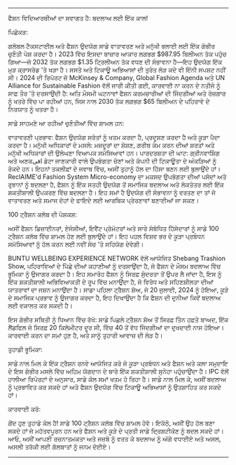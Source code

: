 ---

ਫੈਸ਼ਨ ਵਿਦਿਆਰਥੀਆਂ ਦਾ ਸਵਾਗਤ ਹੈ: ਬਦਲਾਅ ਲਈ ਇੱਕ ਕਾਲ!

ਪਿਛੋਕੜ:

ਗਲੋਬਲ ਟੈਕਸਟਾਈਲ ਅਤੇ ਫੈਸ਼ਨ ਉਦਯੋਗ ਸਾਡੇ ਵਾਤਾਵਰਣ ਅਤੇ ਮਨੁੱਖੀ ਭਲਾਈ ਲਈ ਇੱਕ ਗੰਭੀਰ ਚੁਣੌਤੀ ਪੇਸ਼ ਕਰਦਾ ਹੈ। 2023 ਵਿੱਚ ਇਸਦਾ ਬਾਜ਼ਾਰ ਆਕਾਰ ਲਗਭਗ $987.95 ਬਿਲੀਅਨ ਤੱਕ ਪਹੁੰਚ ਗਿਆ—ਜੋ 2032 ਤੱਕ ਲਗਭਗ $1.35 ਟ੍ਰਿਲੀਅਨ ਤੱਕ ਵਧਣ ਦੀ ਸੰਭਾਵਨਾ ਹੈ—ਇਹ ਉਦਯੋਗ ਇੱਕ ਮੁੜ ਕ੍ਰਾਸਰੋਡ 'ਤੇ ਖੜਾ ਹੈ। ਸਸਤੇ ਅਤੇ ਟਿਕਾਊ ਅਭਿਆਸਾਂ ਦੀ ਤੁਰੰਤ ਲੋੜ ਕਦੇ ਵੀ ਇੰਨੀ ਸਪਸ਼ਟ ਨਹੀਂ ਸੀ। 2024 ਦੀ ਰਿਪੋਰਟ ਜੋ McKinsey & Company, Global Fashion Agenda ਅਤੇ UN Alliance for Sustainable Fashion ਵੱਲੋਂ ਜਾਰੀ ਕੀਤੀ ਗਈ, ਕਾਰਵਾਈ ਨਾ ਕਰਨ ਦੇ ਨਤੀਜੇ ਨੂੰ ਸਾਫ਼ ਤੌਰ 'ਤੇ ਦਰਸਾਉਂਦੀ ਹੈ: ਅਤਿ ਮੌਸਮੀ ਘਟਨਾਵਾਂ ਫੈਸ਼ਨ ਕਰਮਚਾਰੀਆਂ ਦੀ ਜਿੰਦਗੀਆਂ ਅਤੇ ਰੋਜ਼ਗਾਰ ਨੂੰ ਖਤਰੇ ਵਿੱਚ ਪਾ ਰਹੀਆਂ ਹਨ, ਜਿਸ ਨਾਲ 2030 ਤੱਕ ਲਗਭਗ $65 ਬਿਲੀਅਨ ਦੇ ਪਹਿਰਾਵੇ ਦੇ ਨਿਰਯਾਤ ਨੂੰ ਖਤਰਾ ਹੈ।

ਸਾਡੇ ਸਾਹਮਣੇ ਆ ਰਹੀਆਂ ਚੁਣੌਤੀਆਂ ਵਿੱਚ ਸ਼ਾਮਲ ਹਨ:

ਵਾਤਾਵਰਣੀ ਪ੍ਰਭਾਵ: ਫੈਸ਼ਨ ਉਦਯੋਗ ਸਰੋਤਾਂ ਨੂੰ ਖਤਮ ਕਰਦਾ ਹੈ, ਪ੍ਰਦੂਸ਼ਣ ਕਰਦਾ ਹੈ ਅਤੇ ਕੂੜਾ ਪੈਦਾ ਕਰਦਾ ਹੈ।
ਮਨੁੱਖੀ ਅਧਿਕਾਰਾਂ ਦੇ ਮਸਲੇ: ਮਜ਼ਦੂਰਾਂ ਦਾ ਸ਼ੋਸ਼ਣ, ਗਰੀਬ ਕੰਮ ਕਰਨ ਦੀਆਂ ਸ਼ਰਤਾਂ ਅਤੇ ਮਨੁੱਖੀ ਅਧਿਕਾਰਾਂ ਦੀ ਉਲੰਘਣਾ ਵਿਆਪਕ ਸਮੱਸਿਆਵਾਂ ਹਨ।
ਪਾਰਦਰਸ਼ਤਾ ਦੀ ਘਾਟ: ਗ੍ਰੀਨਵਾਸ਼ਿੰਗ ਅਤੇ ਅਣਕافی ਡੇਟਾ ਜਾਣਕਾਰੀ ਵਾਲੇ ਉਪਭੋਗਤਾ ਚੋਣਾਂ ਅਤੇ ਕੰਪਨੀ ਦੀ ਟਿਕਾਊਤਾ ਦੇ ਅੰਕੜਿਆਂ ਨੂੰ ਰੋਕਦੇ ਹਨ।
ਇਹਨਾਂ ਤਕਲੀਫ਼ਾਂ ਦੇ ਜਵਾਬ ਵਿੱਚ, ਅਸੀਂ ਤੁਹਾਨੂੰ ਹੱਲ ਦਾ ਹਿੱਸਾ ਬਣਨ ਲਈ ਬੁਲਾਉਂਦੇ ਹਾਂ। ReclAIME'd Fashion System Micro-economy ਦਾ ਮਕਸਦ ਉਪਭੋਗਤਾ ਦੀਆਂ ਪਸੰਦਾਂ ਅਤੇ ਰੁਝਾਨਾਂ ਨੂੰ ਬਦਲਣਾ ਹੈ, ਫੈਸ਼ਨ ਨੂੰ ਇੱਕ ਸਤਹੀ ਉਦਯੋਗ ਤੋਂ ਸਮਾਜਿਕ ਬਦਲਾਅ ਅਤੇ ਲੋਕਤੰਤਰ ਲਈ ਇੱਕ ਸ਼ਕਤੀਸ਼ਾਲੀ ਉਪਕਰਣ ਵਿੱਚ ਬਦਲਣਾ ਹੈ। ਇਹ ਸਮਾਂ ਹੈ ਉਦਯੋਗ ਦੀ ਸੰਭਾਵਨਾ ਨੂੰ ਵਰਤਣ ਦਾ ਤਾਂ ਜੋ ਵਾਤਾਵਰਣ ਅਤੇ ਸਮਾਜ ਦੋਹਾਂ ਦੇ ਫਾਇਦੇ ਲਈ ਆਰਥਿਕ ਪ੍ਰੇਰਣਾਵਾਂ ਬਣਾਈਆਂ ਜਾ ਸਕਣ।

100 ਟ੍ਰੈਸ਼ਨ ਕਲੱਬ ਦੀ ਪੇਸ਼ਕਸ਼:

ਅਸੀਂ ਫੈਸ਼ਨ ਡਿਜ਼ਾਈਨਰਾਂ, ਏਜੰਸੀਆਂ, ਇਵੈਂਟ ਪ੍ਰੋਮੋਟਰਾਂ ਅਤੇ ਸਾਰੇ ਸੰਬੰਧਿਤ ਹਿੱਸੇਦਾਰਾਂ ਨੂੰ ਸਾਡੇ 100 ਟ੍ਰੈਸ਼ਨ ਕਲੱਬ ਵਿੱਚ ਸ਼ਾਮਲ ਹੋਣ ਲਈ ਬੁਲਾਉਂਦੇ ਹਾਂ। ਇਹ ਪਹਲ ਵਿਸ਼ਵ ਭਰ ਦੇ ਕੂੜਾ ਪ੍ਰਬੰਧਨ ਸਮੱਸਿਆਵਾਂ ਨੂੰ ਹੱਲ ਕਰਨ ਲਈ ਨਵੀਂ ਸੋਚ 'ਤੇ ਸਹਿਯੋਗ ਦੇਵੇਗੀ।

BUNTU WELLBEING EXPERIENCE NETWORK ਵੱਲੋਂ ਆਯੋਜਿਤ Shebang Trashion Show, ਪਹਿਰਾਵਿਆਂ ਦੇ ਪਿੱਛੇ ਦੀਆਂ ਕਹਾਣੀਆਂ ਨੂੰ ਦਰਸਾਉਂਦਾ ਹੈ, ਜੋ ਫੈਸ਼ਨ ਦੇ ਮੌਸਮ ਬਦਲਾਅ ਵਿੱਚ ਭੂਮਿਕਾ ਨੂੰ ਉਜਾਗਰ ਕਰਦਾ ਹੈ। ਇਹ ਸਮਾਰੋਹ ਫੈਸ਼ਨ ਨੂੰ ਸਿਰਫ਼ ਸੁੰਦਰਤਾ ਤੋਂ ਉਪਰ ਲੈ ਜਾਂਦਾ ਹੈ, ਇਸ ਨੂੰ ਇੱਕ ਸ਼ਕਤੀਸ਼ਾਲੀ ਅਭਿਵਿਆਕਤੀ ਦੇ ਰੂਪ ਵਿੱਚ ਮਨਾਉਂਦਾ ਹੈ, ਜੋ ਵਿਰੋਧ ਅਤੇ ਸਹਿਣਸ਼ੀਲਤਾ ਦੀਆਂ ਯਾਤਰਾਵਾਂ ਦਾ ਜਸ਼ਨ ਮਨਾਉਂਦਾ ਹੈ। ਸਾਡਾ ਪਹਿਲਾ ਟ੍ਰੈਸ਼ਨ ਸ਼ੋਅ, ਜੋ 20 ਜੁਲਾਈ, 2024 ਨੂੰ ਹੋਇਆ, ਕੂੜੇ ਦੇ ਸਮਾਜਿਕ ਪ੍ਰਭਾਵ ਨੂੰ ਉਜਾਗਰ ਕਰਦਾ ਹੈ, ਇਹ ਦਿਖਾਉਂਦਾ ਹੈ ਕਿ ਫੈਸ਼ਨ ਦੀ ਦੁਨੀਆ ਕਿਵੇਂ ਬਦਲਾਅ ਲਈ ਵਕਾਲਤ ਕਰ ਸਕਦੀ ਹੈ।

ਇਸ ਗੰਭੀਰ ਸਥਿਤੀ ਨੂੰ ਧਿਆਨ ਵਿੱਚ ਰੱਖੋ: ਸਾਡੇ ਪਿਛਲੇ ਟ੍ਰੈਸ਼ਨ ਸ਼ੋਅ ਤੋਂ ਸਿਰਫ਼ ਤਿੰਨ ਹਫ਼ਤੇ ਬਾਅਦ, ਇੱਕ ਲੈਂਡਫਿਲ ਜੋ ਸਿਰਫ਼ 20 ਕਿਲੋਮੀਟਰ ਦੂਰ ਸੀ, ਵਿੱਚ 40 ਤੋਂ ਵੱਧ ਜਿੰਦਗੀਆਂ ਦਾ ਦੁਖਦਾਈ ਨਾਸ ਹੋਇਆ। ਕਾਰਵਾਈ ਕਰਨ ਦਾ ਸਮਾਂ ਹੁਣ ਹੈ, ਅਤੇ ਸਾਨੂੰ ਤੁਹਾਰੀ ਆਵਾਜ਼ ਦੀ ਲੋੜ ਹੈ।

ਤੁਹਾਡੀ ਭੂਮਿਕਾ:

ਸਾਡੇ ਨਾਲ ਮਿਲ ਕੇ ਇੱਕ ਟ੍ਰੈਸ਼ਨ ਰਨਵੇ ਆਯੋਜਿਤ ਕਰੋ ਜੋ ਕੂੜਾ ਪ੍ਰਬੰਧਨ ਅਤੇ ਫੈਸ਼ਨ ਅਤੇ ਕਲਾ ਸਮੁਦਾਇ ਦੇ ਇਸ ਗੰਭੀਰ ਮਸਲੇ ਵਿੱਚ ਅਹਿਮ ਯੋਗਦਾਨ ਦੇ ਬਾਰੇ ਇੱਕ ਸ਼ਕਤੀਸ਼ਾਲੀ ਸੁਨੇਹਾ ਪਹੁੰਚਾਉਂਦਾ ਹੈ। IPC ਵੱਲੋਂ ਹਾਲੀਆ ਰਿਪੋਰਟਾਂ ਦੇ ਅਨੁਸਾਰ, ਸਾਡੇ ਕੋਲ ਸਮਾਂ ਖਤਮ ਹੋ ਰਿਹਾ ਹੈ। ਸਾਡੇ ਨਾਲ ਮਿਲ ਕੇ, ਅਸੀਂ ਬਦਲਾਅ ਨੂੰ ਪ੍ਰਭਾਵਿਤ ਕਰ ਸਕਦੇ ਹਾਂ ਅਤੇ ਫੈਸ਼ਨ ਉਦਯੋਗ ਵਿੱਚ ਟਿਕਾਊ ਅਭਿਆਸਾਂ ਨੂੰ ਉਤਸ਼ਾਹਿਤ ਕਰ ਸਕਦੇ ਹਾਂ।

ਕਾਰਵਾਈ ਕਰੋ:

ਗੇਂਦ ਹੁਣ ਤੁਹਾਡੇ ਕੋਲ ਹੈ! ਸਾਡੇ 100 ਟ੍ਰੈਸ਼ਨ ਕਲੱਬ ਵਿੱਚ ਸ਼ਾਮਲ ਹੋਵੋ। ਇਕੱਠੇ, ਅਸੀਂ ਉਹ ਹੱਲ ਬਣਾ ਸਕਦੇ ਹਾਂ ਜੋ ਮਹੱਤਵਪੂਰਨ ਹਨ ਅਤੇ ਫੈਸ਼ਨ ਅਤੇ ਕੂੜੇ ਦੇ ਪ੍ਰਤੀ ਸਾਡੇ ਦ੍ਰਿਸ਼ਟੀਕੋਣ ਨੂੰ ਬਦਲ ਸਕਦੇ ਹਾਂ। ਆਓ, ਅਸੀਂ ਆਪਣੀ ਰਚਨਾਤਮਕਤਾ ਅਤੇ ਜਜ਼ਬੇ ਨੂੰ ਵਰਤ ਕੇ ਬਦਲਾਅ ਨੂੰ ਅੱਗੇ ਵਧਾਈਏ ਅਤੇ ਅਸਲ, ਅਸਲੀ ਤਰੱਕੀ ਲਈ ਗੱਲਬਾਤਾਂ ਨੂੰ ਜਨਮ ਦੇਈਏ।

---